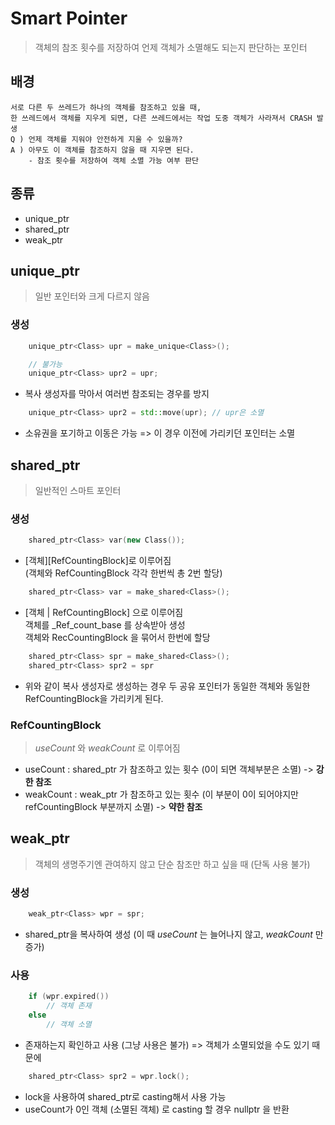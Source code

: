 # __Smart Pointer__
> 객체의 참조 횟수를 저장하여 언제 객체가 소멸해도 되는지 판단하는 포인터      


## __배경__
    서로 다른 두 쓰레드가 하나의 객체를 참조하고 있을 때,
    한 쓰레드에서 객체를 지우게 되면, 다른 쓰레드에서는 작업 도중 객체가 사라져서 CRASH 발생
    Q ) 언제 객체를 지워야 안전하게 지울 수 있을까?
    A ) 아무도 이 객체를 참조하지 않을 때 지우면 된다.
        - 참조 횟수를 저장하여 객체 소멸 가능 여부 판단


## __종류__
* unique_ptr
* shared_ptr
* weak_ptr


## __unique_ptr__
> 일반 포인터와 크게 다르지 않음
### __생성__
```c++
    unique_ptr<Class> upr = make_unique<Class>();
```
```c++
    // 불가능
    unique_ptr<Class> upr2 = upr;
```

* 복사 생성자를 막아서 여러번 참조되는 경우를 방지
```c++
    unique_ptr<Class> upr2 = std::move(upr); // upr은 소멸
```
* 소유권을 포기하고 이동은 가능 => 이 경우 이전에 가리키던 포인터는 소멸


## __shared_ptr__
> 일반적인 스마트 포인터

### __생성__
```c++
    shared_ptr<Class> var(new Class());
```
* [객체][RefCountingBlock]로 이루어짐   
(객체와 RefCountingBlock 각각 한번씩 총 2번 할당)

```c++
    shared_ptr<Class> var = make_shared<Class>();
```
* [객체 | RefCountingBlock] 으로 이루어짐   
객체를 _Ref_count_base 를 상속받아 생성   
객체와 RecCountingBlock 을 묶어서 한번에 할당

```c++
    shared_ptr<Class> spr = make_shared<Class>();
    shared_ptr<Class> spr2 = spr
```
* 위와 같이 복사 생성자로 생성하는 경우 두 공유 포인터가 동일한 객체와 동일한 RefCountingBlock을 가리키게 된다.

     

### __RefCountingBlock__
> _useCount_ 와 _weakCount_ 로 이루어짐   
* useCount : shared_ptr 가 참조하고 있는 횟수 (0이 되면 객체부분은 소멸) -> **강한 참조**
* weakCount : weak_ptr 가 참조하고 있는 횟수 (이 부분이 0이 되어야지만 refCountingBlock 부분까지 소멸) -> **약한 참조**


## __weak_ptr__
> 객체의 생명주기엔 관여하지 않고 단순 참조만 하고 싶을 때 (단독 사용 불가)
### __생성__
```c++
    weak_ptr<Class> wpr = spr;
```
* shared_ptr을 복사하여 생성 (이 때 _useCount_ 는 늘어나지 않고, _weakCount_ 만 증가)

### __사용__
```c++
    if (wpr.expired())
        // 객체 존재
    else
        // 객체 소멸
```
* 존재하는지 확인하고 사용 (그냥 사용은 불가) => 객체가 소멸되었을 수도 있기 때문에
```c++
    shared_ptr<Class> spr2 = wpr.lock();
```
* lock을 사용하여 shared_ptr로 casting해서 사용 가능
* useCount가 0인 객체 (소멸된 객체) 로 casting 할 경우 nullptr 을 반환